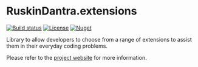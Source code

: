 # RuskinDantra.extensions 
[![Build status](https://ci.appveyor.com/api/projects/status/qnnt1f8rakhpukcu?svg=true)](https://ci.appveyor.com/project/ruskindantra/extensions) [![License](http://img.shields.io/:license-mit-blue.svg)](https://raw.githubusercontent.com/ruskindantra/extensions/master/LICENSE) [![Nuget](https://img.shields.io/nuget/v/RuskinDantra.Extensions.svg)](https://www.nuget.org/packages/RuskinDantra.Extensions/)

Library to allow developers to choose from a range of extensions to assist them in their everyday coding problems.

Please refer to the [project website](http://ruskindantra.github.io/extensions) for more information.
